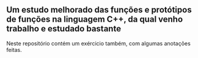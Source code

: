 Um estudo melhorado das funções e protótipos de funções na linguagem C++, da qual venho trabalho e estudado bastante
-------------------------------
Neste repositório contém um exércicio também, com algumas anotações feitas.
